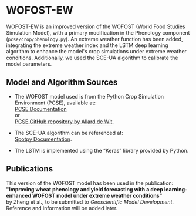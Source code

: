 # WOFOST-EW

WOFOST-EW is an improved version of the WOFOST (World Food Studies Simulation Model), with a primary modification in the Phenology component (`pcse/crop/phenology.py`). An extreme weather function has been added, integrating the extreme weather index and the LSTM deep learning algorithm to enhance the model's crop simulations under extreme weather conditions. Additionally, we used the SCE-UA algorithm to calibrate the model parameters.

## Model and Algorithm Sources

- The WOFOST model used is from the Python Crop Simulation Environment (PCSE), available at:  
  [PCSE Documentation](https://pcse.readthedocs.io/en/stable/)  
  or  
  [PCSE GitHub repository by Allard de Wit](https://github.com/ajwdewit/pcse.git).

- The SCE-UA algorithm can be referenced at:  
  [Spotpy Documentation](https://spotpy.readthedocs.io/en/latest/).

- The LSTM is implemented using the “Keras” library provided by Python.

## Publications

This version of the WOFOST model has been used in the publication:  
**"Improving wheat phenology and yield forecasting with a deep learning-enhanced WOFOST model under extreme weather conditions"**  
by Zheng et al., to be submitted to *Geoscientific Model Development*.  
Reference and information will be added later.
